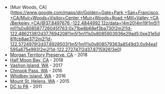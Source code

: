 
- [Muir Woods, CA] (https://www.google.com/maps/dir/Golden+Gate+Park,+San+Francisco,+CA/Muir+Woods+Visitor+Center,+Muir+Woods+Road,+Mill+Valley,+CA/Berkeley,+CA/@37.8497676,-122.4844992,12z/data=!4m20!4m19!1m5!1m1!1s0x808587726045f763:0x71be8b68ef3ba730!2m2!1d-122.4862138!2d37.7694208!1m5!1m1!1s0x8085903936e29ad5:0xe31e5d81fcb8ae37!2m2!1d-122.5724979!2d37.8928503!1m5!1m1!1s0x808579363a8549d3:0x94ea1595a675e993!2m2!1d-122.272747!2d37.8715926!3e0)
- [Morgan Territory Preserve, CA](https://www.google.com/maps/dir/Downtown+Berkeley+Station,+2160+Shattuck+Ave,+Berkeley,+CA+94704/Indian+Rock+Park,+Indian+Rock+Avenue,+Berkeley,+CA/Shasta+Rd,+Berkeley,+CA+94708/Walnut+Creek,+CA/Morgan+Territory+Regional+Preserve,+Morgan+Territory+Road,+Livermore,+CA/Livermore,+CA/Downtown+Berkeley+Station,+Shattuck+Avenue,+Berkeley,+CA/@37.8310164,-122.2967065,10z/data=!4m44!4m43!1m5!1m1!1s0x80857e9dcbbcfba7:0xad74c1e4918cbdb6!2m2!1d-122.2681472!2d37.8700973!1m5!1m1!1s0x80857eacc1bbc201:0x308dc96761a71463!2m2!1d-122.272961!2d37.8922104!1m5!1m1!1s0x80857c104286aeb5:0xe0e09c72c6c46262!2m2!1d-122.2527514!2d37.8883443!1m5!1m1!1s0x808ff474197ba5f3:0xe06e49972003c36c!2m2!1d-122.0651819!2d37.9100783!1m5!1m1!1s0x808ff07b843ba04f:0xfeffe162d7c2dd01!2m2!1d-121.8146522!2d37.8347879!1m5!1m1!1s0x808fe586385a2071:0x98d32231cb6bd871!2m2!1d-121.7680088!2d37.6818745!1m5!1m1!1s0x80857e9dcbbcfba7:0xad74c1e4918cbdb6!2m2!1d-122.2681472!2d37.8700973!3e0) - 2018
- [Half Moon Bay, CA](https://www.google.com/maps/dir/Berkeley,+CA/The+Ritz-Carlton+Spa,+Half+Moon+Bay,+1+Miramontes+Point+Rd,+Half+Moon+Bay,+CA+94019/Berkeley,+CA/@37.6832464,-122.5302497,10.75z/data=!4m20!4m19!1m5!1m1!1s0x808579363a8549d3:0x94ea1595a675e993!2m2!1d-122.272747!2d37.8715926!1m5!1m1!1s0x808f0b6386560feb:0xf74d980da60e4818!2m2!1d-122.4412633!2d37.4339383!1m5!1m1!1s0x808579363a8549d3:0x94ea1595a675e993!2m2!1d-122.272747!2d37.8715926!3e0) - 2018
- [Vashon Island, WA](https://www.google.com/maps/dir/Seattle,+WA/47.4399651,-122.4496035/47.4216753,-122.4372009/47.3979374,-122.3944952/47.3888989,-122.378925/47.3712516,-122.4230785/47.3891379,-122.448515/47.3593841,-122.5033035/47.437835,-122.5122623/47.6566445,-122.3054076/@47.4116277,-122.484051,12z/data=!4m32!4m31!1m5!1m1!1s0x5490102c93e83355:0x102565466944d59a!2m2!1d-122.3320708!2d47.6062095!1m0!1m0!1m0!1m0!1m0!1m0!1m0!1m15!3m4!1m2!1d-122.4923828!2d47.4698631!3s0x54904f5671a9b5c3:0xc7d6a675e2781777!3m4!1m2!1d-122.4168048!2d47.5739038!3s0x54904091b6a9fe9d:0xb7de02283a13c8a4!3m4!1m2!1d-122.3923319!2d47.5911561!3s0x5490407738becd2f:0x69fc716b89e62b89!1m0!3e0) - 2017
- [Chinook Pass, WA](https://www.google.com/maps/dir/Seattle,+WA/Enumclaw,+WA/Naches,+WA/Bellevue,+WA/@47.1079173,-121.2688238,9z/data=!4m41!4m40!1m10!1m1!1s0x5490102c93e83355:0x102565466944d59a!2m2!1d-122.3320708!2d47.6062095!3m4!1m2!1d-122.083427!2d47.4611358!3s0x549066e52c67ad41:0x9037cfa130f471b2!1m5!1m1!1s0x5490f200a5429a7f:0x548c7379da19426f!2m2!1d-121.9915003!2d47.2042681!1m15!1m1!1s0x54975ffe1ec05ed3:0x72449f153986110!2m2!1d-120.699516!2d46.730958!3m4!1m2!1d-120.5304225!2d46.6430421!3s0x5499d8501f60a5c5:0x6f88807bb2f33faa!3m4!1m2!1d-120.4532765!2d46.7811128!3s0x5499c2c98cb3ce93:0x39c19498cd2f9ede!1m5!1m1!1s0x54906bcfa3a66041:0xbacf5482ead00765!2m2!1d-122.2006786!2d47.610377!3e0) - 2016
- [Whidbey Island, WA](https://www.google.com/maps/dir/University+of+Washington,+Seattle,+WA/48.2193257,-122.6861477/Seattle,+WA/@48.0382667,-123.0173331,9z/am=t/data=!3m1!4b1!4m35!4m34!1m15!1m1!1s0x549014929d8535eb:0x6b742c7901b82ba3!2m2!1d-122.3035199!2d47.6553351!3m4!1m2!1d-122.2777257!2d47.6990289!3s0x549013c0ca29bb4b:0xf5240cafe67a85f3!3m4!1m2!1d-122.303627!2d47.770671!3s0x549010475adb702b:0x4c26e0ee4a03c23b!1m10!3m4!1m2!1d-122.6556552!2d48.1637649!3s0x548ff3bd2f3788b7:0x538a67e9fb3c33ca!3m4!1m2!1d-122.5890038!2d48.0465693!3s0x548ffabc80eca305:0xf500a769d1dc3a1a!1m5!1m1!1s0x5490102c93e83355:0x102565466944d59a!2m2!1d-122.3320708!2d47.6062095!3e0) - 2016
- [Mount St. Helens, WA](https://www.google.com/maps/dir/Seattle,+WA/Mt+St+Helens,+Washington+98616/@46.4463913,-123.52678,8z/am=t/data=!4m14!4m13!1m5!1m1!1s0x5490102c93e83355:0x102565466944d59a!2m2!1d-122.3320708!2d47.6062095!1m5!1m1!1s0x54969956568a2691:0x69ddb4f4b6cf94c7!2m2!1d-122.1955509!2d46.1914006!5i1) - 2015
- [DC to PA]() - 2011

